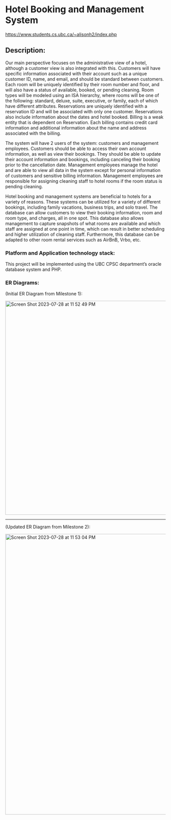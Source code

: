 # Hotel Booking and Management System

https://www.students.cs.ubc.ca/~alisonh2/index.php

## Description:

Our main perspective focuses on the administrative view of a hotel, although a customer view is also integrated with this. Customers will have specific information associated with their account such as a unique customer ID, name, and email, and should be standard between customers. Each room will be uniquely identified by their room number and floor, and will also have a status of available, booked, or pending cleaning. Room types will be modeled using an ISA hierarchy, where rooms will be one of the following: standard, deluxe, suite, executive, or family, each of which have different attributes. Reservations are uniquely identified with a reservation ID and will be associated with only one customer. Reservations also include information about the dates and hotel booked. Billing is a weak entity that is dependent on Reservation. Each billing contains credit card information and additional information about the name and address associated with the billing.

The system will have 2 users of the system: customers and management employees. Customers should be able to access their own account information, as well as view their bookings. They should be able to update their account information and bookings, including canceling their booking prior to the cancellation date. Management employees manage the hotel and are able to view all data in the system except for personal information of customers and sensitive billing information. Management employees are responsible for assigning cleaning staff to hotel rooms if the room status is pending cleaning.

Hotel booking and management systems are beneficial to hotels for a variety of reasons. These systems can be utilized for a variety of different bookings, including family vacations, business trips, and solo travel. The database can allow customers to view their booking information, room and room type, and charges, all in one spot. This database also allows management to capture snapshots of what rooms are available and which staff are assigned at one point in time, which can result in better scheduling and higher utilization of cleaning staff. Furthermore, this database can be adapted to other room rental services such as AirBnB, Vrbo, etc.

### Platform and Application technology stack:

This project will be implemented using the UBC CPSC department’s oracle database system and PHP.

### ER Diagrams:

(Initial ER Diagram from Milestone 1):

<img width="671" alt="Screen Shot 2023-07-28 at 11 52 49 PM" src="https://media.github.students.cs.ubc.ca/user/14937/files/20d20435-cf9e-4c1a-87cf-b2a50688ac0e">

---

(Updated ER Diagram from Milestone 2):

<img width="880" alt="Screen Shot 2023-07-28 at 11 53 04 PM" src="https://media.github.students.cs.ubc.ca/user/14937/files/6ae348e2-441d-4b81-849e-1bb3bc94ee76">

